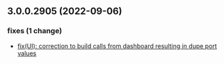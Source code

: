 ## 3.0.0.2905 (2022-09-06)

### fixes (1 change)

- [fix(UI): correction to build calls from dashboard resulting in dupe port values](QuickBox/development/v3-development@a64813c9a7528621d08d8f7dd747166d5967a1f9)

